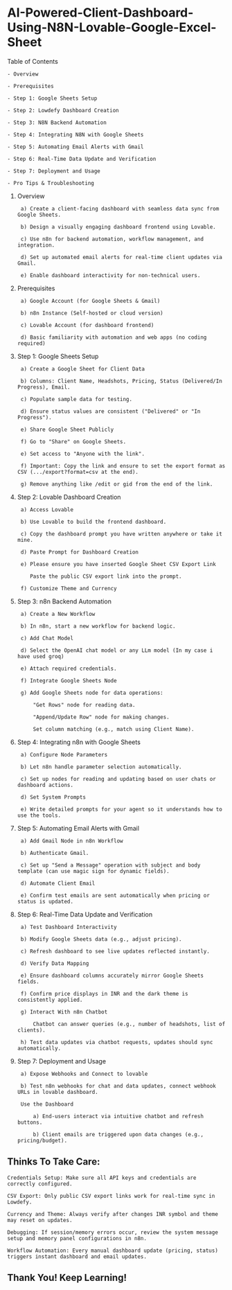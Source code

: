 # AI-Powered-Client-Dashboard-Using-N8N-Lovable-Google-Excel-Sheet

Table of Contents
  
    - Overview
    
    - Prerequisites
    
    - Step 1: Google Sheets Setup
    
    - Step 2: Lowdefy Dashboard Creation
    
    - Step 3: N8N Backend Automation
    
    - Step 4: Integrating N8N with Google Sheets
    
    - Step 5: Automating Email Alerts with Gmail
    
    - Step 6: Real-Time Data Update and Verification
    
    - Step 7: Deployment and Usage
    
    - Pro Tips & Troubleshooting

1) Overview
   
        a) Create a client-facing dashboard with seamless data sync from Google Sheets.
        
        b) Design a visually engaging dashboard frontend using Lovable.
        
        c) Use n8n for backend automation, workflow management, and integration.
        
        d) Set up automated email alerts for real-time client updates via Gmail.
        
        e) Enable dashboard interactivity for non-technical users.

2) Prerequisites

        a) Google Account (for Google Sheets & Gmail)
        
        b) n8n Instance (Self-hosted or cloud version)
        
        c) Lovable Account (for dashboard frontend)
        
        d) Basic familiarity with automation and web apps (no coding required)

3) Step 1: Google Sheets Setup
   
        a) Create a Google Sheet for Client Data
        
        b) Columns: Client Name, Headshots, Pricing, Status (Delivered/In Progress), Email.
        
        c) Populate sample data for testing.
        
        d) Ensure status values are consistent ("Delivered" or "In Progress").
        
        e) Share Google Sheet Publicly
        
        f) Go to "Share" on Google Sheets.
        
        e) Set access to "Anyone with the link".
        
        f) Important: Copy the link and ensure to set the export format as CSV (.../export?format=csv at the end).
        
        g) Remove anything like /edit or gid from the end of the link.

4) Step 2: Lovable Dashboard Creation

        a) Access Lovable 
        
        b) Use Lovable to build the frontend dashboard.
        
        c) Copy the dashboard prompt you have written anywhere or take it mine.
        
        d) Paste Prompt for Dashboard Creation
        
        e) Please ensure you have inserted Google Sheet CSV Export Link
        
           Paste the public CSV export link into the prompt.
        
        f) Customize Theme and Currency
        

5) Step 3: n8n Backend Automation

        a) Create a New Workflow
        
        b) In n8n, start a new workflow for backend logic.
        
        c) Add Chat Model
        
        d) Select the OpenAI chat model or any LLm model (In my case i have used groq)
           
        e) Attach required credentials.
        
        f) Integrate Google Sheets Node
        
        g) Add Google Sheets node for data operations:
        
            "Get Rows" node for reading data.
        
            "Append/Update Row" node for making changes.
        
            Set column matching (e.g., match using Client Name).

6) Step 4: Integrating n8n with Google Sheets

        a) Configure Node Parameters
        
        b) Let n8n handle parameter selection automatically.
        
        c) Set up nodes for reading and updating based on user chats or dashboard actions.
        
        d) Set System Prompts
        
        e) Write detailed prompts for your agent so it understands how to use the tools.
        

7) Step 5: Automating Email Alerts with Gmail

        a) Add Gmail Node in n8n Workflow
        
        b) Authenticate Gmail.
        
        c) Set up "Send a Message" operation with subject and body template (can use magic sign for dynamic fields).
        
        d) Automate Client Email
        
        e) Confirm test emails are sent automatically when pricing or status is updated.

8) Step 6: Real-Time Data Update and Verification

        a) Test Dashboard Interactivity
        
        b) Modify Google Sheets data (e.g., adjust pricing).
        
        c) Refresh dashboard to see live updates reflected instantly.
        
        d) Verify Data Mapping
        
        e) Ensure dashboard columns accurately mirror Google Sheets fields.
        
        f) Confirm price displays in INR and the dark theme is consistently applied.
        
        g) Interact With n8n Chatbot
        
            Chatbot can answer queries (e.g., number of headshots, list of clients).
        
        h) Test data updates via chatbot requests, updates should sync automatically.

9) Step 7: Deployment and Usage
        
        a) Expose Webhooks and Connect to lovable
        
        b) Test n8n webhooks for chat and data updates, connect webhook URLs in lovable dashboard.
        
        Use the Dashboard
        
            a) End-users interact via intuitive chatbot and refresh buttons.
            
            b) Client emails are triggered upon data changes (e.g., pricing/budget).


## Thinks To Take Care:

    Credentials Setup: Make sure all API keys and credentials are correctly configured.

    CSV Export: Only public CSV export links work for real-time sync in Lowdefy.

    Currency and Theme: Always verify after changes INR symbol and theme may reset on updates.

    Debugging: If session/memory errors occur, review the system message setup and memory panel configurations in n8n.

    Workflow Automation: Every manual dashboard update (pricing, status) triggers instant dashboard and email updates.


## Thank You! Keep Learning!




